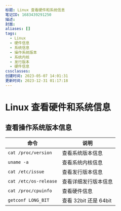 ```yaml
---
标题: Linux 查看硬件和系统信息
笔记ID: 1683439291250
描述: 
封面: 
aliases: []
tags:
  - Linux
  - 硬件信息
  - 系统信息
  - 操作系统版本
  - 系统内核
  - 发行版本
  - 硬件信息
cssclasses: 
创建时间: 2023-05-07 14:01:31
更新时间: 2023-12-31 01:17:18
---
```


# Linux 查看硬件和系统信息

## 查看操作系统版本信息

| 命令                  | 说明                  |
| --------------------- | --------------------- |
| `cat /proc/version`   | 查看系统版本信息      |
| `uname -a`            | 查看系统内核信息      |
| `cat /etc/issue`      | 查看发行版本信息      |
| `cat /etc/os-release` | 查看详细发行版本信息  |
| `cat /proc/cpuinfo`   | 查看硬件信息          |
| `getconf LONG_BIT`    | 查看 32bit 还是 64bit |
